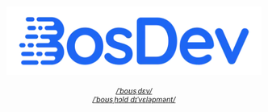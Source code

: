<h3 align="center">
  <a href="https://github.com/boshold#is=awesome">
      <picture>
         <source media="(prefers-color-scheme: dark)" srcset="https://raw.githubusercontent.com/boshold/.github/main/profile/assets/logo_512_mocha.webp">
         <img alt="Logo showing 'BosDev'" src="https://raw.githubusercontent.com/boshold/.github/main/profile/assets/logo_512_latte.webp">
      </picture>
   </a>
</h3>

<h6 align="center"> 
  <a href="https://raw.githubusercontent.com/boshold/.github/main/profile/assets/pronunciation_bosdev.mp3" target="_blank">/ˈboʊsˌdɛv/</a>
  <br/>
  <a href="https://raw.githubusercontent.com/boshold/.github/main/profile/assets/pronunciation_boshold_development.mp3" target="_blank">/ˈboʊsˌhɔld dɪˈvɛləpmənt/</a>

</h6>